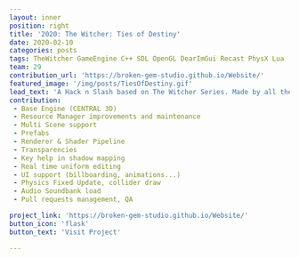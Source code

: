 ```yaml
---
layout: inner
position: right
title: '2020: The Witcher: Ties of Destiny'
date: 2020-02-10 
categories: posts
tags: TheWitcher GameEngine C++ SDL OpenGL DearImGui Recast PhysX Lua
team: 29
contribution_url: 'https://broken-gem-studio.github.io/Website/'
featured_image: '/img/posts/TiesOfDestiny.gif'
lead_text: 'A Hack n Slash based on The Witcher Series. Made by all the class (29 people) on our own game engine, Broken Engine. It was based on my first game engine CENTRAL 3D'
contribution: 
 - Base Engine (CENTRAL 3D)
 - Resource Manager improvements and maintenance
 - Multi Scene support
 - Prefabs
 - Renderer & Shader Pipeline
 - Transparencies
 - Key help in shadow mapping
 - Real time uniform editing
 - UI support (billboarding, animations...)
 - Physics Fixed Update, collider draw
 - Audio Soundbank load
 - Pull requests management, QA 

project_link: 'https://broken-gem-studio.github.io/Website/'
button_icon: 'flask'
button_text: 'Visit Project'

---
```

